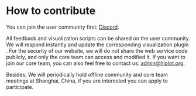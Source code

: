 # How to contribute

You can join the user community first: [Discord](https://discord.gg/vX6tSax).

All feedback and visualization scripts can be shared on the user community. We will respond instantly and update the corresponding visualization plugin . For the security of our website, we will do not share the web service code publicly, and only the core team can access and modified it. If you want to join our core team, you can also feel free to contact us: admin@hiplot.org.

Besides, We will periodically hold offline community and core team meetings at Shanghai, China, if you are interested you can apply to participate.
